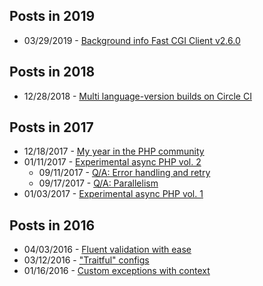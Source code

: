 
## Posts in 2019

* 03/29/2019 - [Background info Fast CGI Client v2.6.0](@baseUrl@/php/background-info-fast-cgi-client-v2.6.0.html)

## Posts in 2018

* 12/28/2018 - [Multi language-version builds on Circle CI](@baseUrl@/php/multi-language-version-builds-on-circle-ci.html)

## Posts in 2017

* 12/18/2017 - [My year in the PHP community](@baseUrl@/php/my-year-in-the-php-community-2017.html)
* 01/11/2017 - [Experimental async PHP vol. 2](@baseUrl@/php/experimental-async-php-volume-2.html)
  * 09/11/2017 - [Q/A: Error handling and retry](@baseUrl@/php/experimental-async-php-volume-2-error-handling.html)
  * 09/17/2017 - [Q/A: Parallelism](@baseUrl@/php/experimental-async-php-volume-2-parallelism.html)
* 01/03/2017 - [Experimental async PHP vol. 1](@baseUrl@/php/experimental-async-php-volume-1.html)

## Posts in 2016

* 04/03/2016 - [Fluent validation with ease](@baseUrl@/php/fluent-validation-with-ease.html)
* 03/12/2016 - ["Traitful" configs](@baseUrl@/php/traitful-configs.html)
* 01/16/2016 - [Custom exceptions with context](@baseUrl@/php/custom-exceptions-with-context.html)
